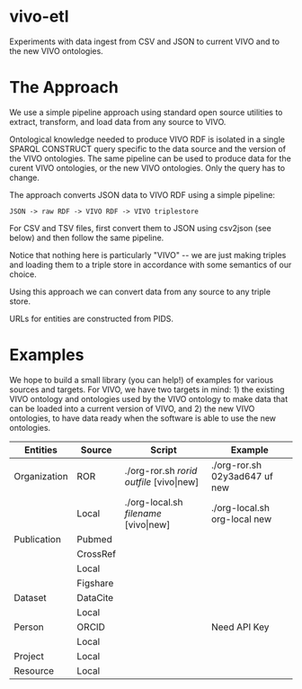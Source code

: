 # vivo-etl
Experiments with data ingest from CSV and JSON to current VIVO and to the new VIVO 
ontologies.

# The Approach

We use a simple pipeline approach using standard open source utilities to 
extract, transform, and load data from any source to VIVO.

Ontological 
knowledge needed to produce VIVO RDF is isolated in a single SPARQL CONSTRUCT
query specific to the data source and the version of the VIVO ontologies. The
same pipeline can be used to produce data for the curent VIVO ontologies, or
the new VIVO ontologies.  Only the query has to change.

The approach converts JSON data to VIVO RDF using a simple pipeline:

    JSON -> raw RDF -> VIVO RDF -> VIVO triplestore
    
For CSV and TSV files, first convert them to JSON using csv2json (see below) and then 
follow the same pipeline.

Notice that nothing here is particularly "VIVO" -- we are just making triples and
loading them to a triple store in accordance with some semantics of our choice.

Using this approach we can convert data from any source to any triple store.

URLs for entities are constructed from PIDS.


# Examples

We hope to build a small library (you can help!) of examples for various sources and
targets.  For VIVO, we have two targets in mind: 1) the existing VIVO ontology and
ontologies used by the VIVO ontology to make data that can be loaded into a current
version of VIVO, and 2) the new VIVO ontologies, to have data ready when the software
is able to use the new ontologies.

| Entities | Source | Script | Example |
| --- | --- | --- | --- | 
|Organization | ROR | ./org-ror.sh *rorid* *outfile* [vivo\|new] | ./org-ror.sh 02y3ad647 uf new |
| | Local | ./org-local.sh *filename*  [vivo\|new] | ./org-local.sh org-local new| 
|Publication | Pubmed |  |  |
|  | CrossRef | | |
| | Local | | |
|  | Figshare | | |
|Dataset | DataCite | | |
|  | Local | | |
|Person | ORCID | | Need API Key|
|  | Local | | |
|Project | Local | | |
|Resource | Local | | |
